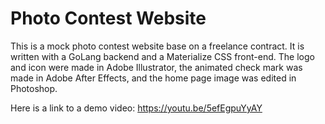 # Photo Contest Website
This is a mock photo contest website base on a freelance contract. It is written with a GoLang backend and a Materialize CSS front-end. The logo and icon were made in Adobe Illustrator, the animated check mark was made in Adobe After Effects, and the home page image was edited in Photoshop.

Here is a link to a demo video: https://youtu.be/5efEgpuYyAY
